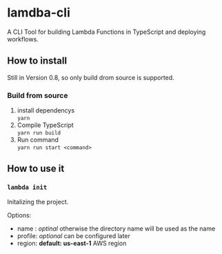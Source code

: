 # lamdba-cli
A CLI Tool for building Lambda Functions in TypeScript and deploying workflows.

## How to install

Still in Version 0.8, so only build drom source is supported.


### Build from source

1. install dependencys\
  `yarn`
2. Compile TypeScript\
  `yarn run build`
3. Run command\
  `yarn run start <command>`

## How to use it

### `lambda init`

Initalizing the project.

Options:
- name : *optinal* otherwise the directory name will be used as the name
- profile: *optional* can be configured later
- region: **default: us-east-1** AWS region
